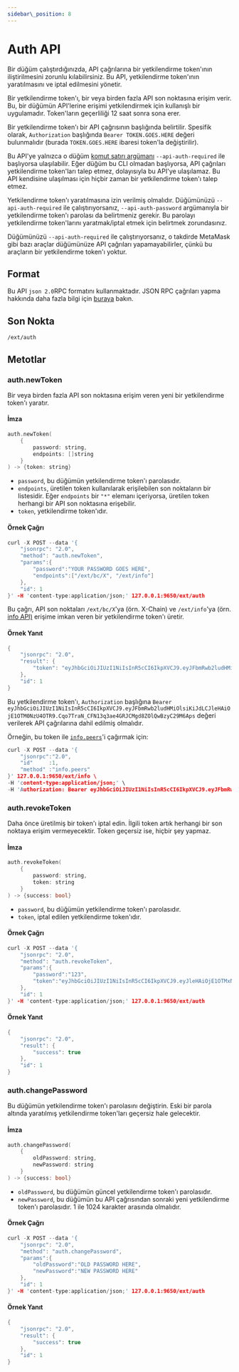 ```yaml
---
sidebar\_position: 8
---
```

# Auth API

Bir düğüm çalıştırdığınızda, API çağrılarına bir yetkilendirme token'ının iliştirilmesini zorunlu kılabilirsiniz. Bu API, yetkilendirme token'ının yaratılmasını ve iptal edilmesini yönetir.

Bir yetkilendirme token'ı, bir veya birden fazla API son noktasına erişim verir. Bu, bir düğümün API'lerine erişimi yetkilendirmek için kullanışlı bir uygulamadır. Token'ların geçerliliği 12 saat sonra sona erer.

Bir yetkilendirme token'ı bir API çağrısının başlığında belirtilir. Spesifik olarak, `Authorization` başlığında `Bearer TOKEN.GOES.HERE` değeri bulunmalıdır \(burada `TOKEN.GOES.HERE` ibaresi token'la değiştirilir\).

Bu API'ye yalnızca o düğüm [komut satırı argümanı](../references/command-line-interface.md) `--api-auth-required` ile başlıyorsa ulaşılabilir. Eğer düğüm bu CLI olmadan başlıyorsa, API çağrıları yetkilendirme token'ları talep etmez, dolayısıyla bu API'ye ulaşılamaz. Bu API kendisine ulaşılması için hiçbir zaman bir yetkilendirme token'ı talep etmez.

Yetkilendirme token'ı yaratılmasına izin verilmiş olmalıdır. Düğümünüzü `--api-auth-required` ile çalıştırıyorsanız, `--api-auth-password` argümanıyla bir yetkilendirme token'ı parolası da belirtmeniz gerekir. Bu parolayı yetkilendirme token'larını yaratmak/iptal etmek için belirtmek zorundasınız.

Düğümünüzü `--api-auth-required` ile çalıştırıyorsanız, o takdirde MetaMask gibi bazı araçlar düğümünüze API çağrıları yapamayabilirler, çünkü bu araçların bir yetkilendirme token'ı yoktur.

## Format

Bu API `json 2.0`RPC formatını kullanmaktadır. JSON RPC çağrıları yapma hakkında daha fazla bilgi için [buraya](issuing-api-calls.md) bakın.

## Son Nokta

```text
/ext/auth
```

## Metotlar

### auth.newToken

Bir veya birden fazla API son noktasına erişim veren yeni bir yetkilendirme token'ı yaratır.

#### **İmza**

```cpp
auth.newToken(
    {
        password: string,
        endpoints: []string
    }
) -> {token: string}
```

* `password`, bu düğümün yetkilendirme token'ı parolasıdır.
* `endpoints`, üretilen token kullanılarak erişilebilen son noktaların bir listesidir. Eğer `endpoints` bir `"*"` elemanı içeriyorsa, üretilen token herhangi bir API son noktasına erişebilir.
* `token`, yetkilendirme token'ıdır.

#### **Örnek Çağrı**

```cpp
curl -X POST --data '{
    "jsonrpc": "2.0",
    "method": "auth.newToken",
    "params":{
        "password":"YOUR PASSWORD GOES HERE",
        "endpoints":["/ext/bc/X", "/ext/info"]
    },
    "id": 1
}' -H 'content-type:application/json;' 127.0.0.1:9650/ext/auth
```

Bu çağrı, API son noktaları `/ext/bc/X`'ya \(örn. X-Chain\) ve `/ext/info`'ya \(örn. [info API\)](info-api.md) erişime imkan veren bir yetkilendirme token'ı üretir.

#### **Örnek Yanıt**

```cpp
{
    "jsonrpc": "2.0",
    "result": {
        "token": "eyJhbGciOiJIUzI1NiIsInR5cCI6IkpXVCJ9.eyJFbmRwb2ludHMiOlsiKiJdLCJleHAiOjE1OTM0NzU4OTR9.Cqo7TraN_CFN13q3ae4GRJCMgd8ZOlQwBzyC29M6Aps"
    },
    "id": 1
}
```

Bu yetkilendirme token'ı, `Authorization` başlığına `Bearer eyJhbGciOiJIUzI1NiIsInR5cCI6IkpXVCJ9.eyJFbmRwb2ludHMiOlsiKiJdLCJleHAiOjE1OTM0NzU4OTR9.Cqo7TraN_CFN13q3ae4GRJCMgd8ZOlQwBzyC29M6Aps` değeri verilerek API çağrılarına dahil edilmiş olmalıdır.

Örneğin, bu token ile [`info.peers`](info-api.md#info-peers)'i çağırmak için:

```cpp
curl -X POST --data '{
    "jsonrpc":"2.0",
    "id"     :1,
    "method" :"info.peers"
}' 127.0.0.1:9650/ext/info \
-H 'content-type:application/json;' \
-H 'Authorization: Bearer eyJhbGciOiJIUzI1NiIsInR5cCI6IkpXVCJ9.eyJFbmRwb2ludHMiOlsiKiJdLCJleHAiOjE1OTM0NzU4OTR9.Cqo7TraN_CFN13q3ae4GRJCMgd8ZOlQwBzyC29M6Aps'
```

### auth.revokeToken

Daha önce üretilmiş bir token'ı iptal edin. İlgili token artık herhangi bir son noktaya erişim vermeyecektir. Token geçersiz ise, hiçbir şey yapmaz.

#### **İmza**

```cpp
auth.revokeToken(
    {
        password: string,
        token: string
    }
) -> {success: bool}
```

* `password`, bu düğümün yetkilendirme token'ı parolasıdır.
* `token`, iptal edilen yetkilendirme token'ıdır.

#### **Örnek Çağrı**

```cpp
curl -X POST --data '{
    "jsonrpc": "2.0",
    "method": "auth.revokeToken",
    "params":{
        "password":"123",
        "token":"eyJhbGciOiJIUzI1NiIsInR5cCI6IkpXVCJ9.eyJleHAiOjE1OTMxNzIzMjh9.qZVNhH6AMQ_LpbXnPbTFEL6Vm5EM5FLU-VEKpYBH3k4"
    },
    "id": 1
}' -H 'content-type:application/json;' 127.0.0.1:9650/ext/auth
```

#### **Örnek Yanıt**

```cpp
{
    "jsonrpc": "2.0",
    "result": {
        "success": true
    },
    "id": 1
}
```

### auth.changePassword

Bu düğümün yetkilendirme token'ı parolasını değiştirin. Eski bir parola altında yaratılmış yetkilendirme token'ları geçersiz hale gelecektir.

#### **İmza**

```cpp
auth.changePassword(
    {
        oldPassword: string,
        newPassword: string
    }
) -> {success: bool}
```

* `oldPassword`, bu düğümün güncel yetkilendirme token'ı parolasıdır.
* `newPassword`, bu düğümün bu API çağrısından sonraki yeni yetkilendirme token'ı parolasıdır. 1 ile 1024 karakter arasında olmalıdır.

#### **Örnek Çağrı**

```cpp
curl -X POST --data '{
    "jsonrpc": "2.0",
    "method": "auth.changePassword",
    "params":{
        "oldPassword":"OLD PASSWORD HERE",
        "newPassword":"NEW PASSWORD HERE"
    },
    "id": 1
}' -H 'content-type:application/json;' 127.0.0.1:9650/ext/auth
```

#### **Örnek Yanıt**

```cpp
{
    "jsonrpc": "2.0",
    "result": {
        "success": true
    },
    "id": 1
}
```

